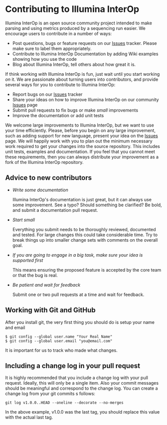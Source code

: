 # Contributing to Illumina InterOp

Illumina InterOp is an open source community project intended to make parsing and using metrics produced by a 
sequencing run easier. We encourage users to contribute in a number of ways:

  - Post questions, bugs or feature requests on our [Issues] tracker. Please make sure to label them appropriately.
  - Contribute to Illumina InterOp Documentation by adding Wiki examples showing how you use the code
  - Blog about Illumina InterOp, tell others about how great it is.
  
[Issues]: https://github.com/Illumina/interop/labels

If think working *with* Illumina InterOp is fun, just wait until you start working *on* it. We are passionate
about turning users into contributors, and provide several ways for you to contribute to Illumina InterOp:

  - Report bugs on our [Issues] tracker
  - Share your ideas on how to improve Illumina InterOp on our community [Issues] page
  - Submit pull requests to fix bugs or make *small* improvements
  - Improve the documentation or add unit tests

We welcome large improvements to Illumina InterOp, but we want to use your time efficiently. Please, before you begin
on any large improvement, such as adding support for new language, present your idea on the [Issues] page. We will
happily work with you to plan out the minimum necessary work required to get your changes into the source repository.
This includes unit tests, examples and documentation. If you feel that you cannot meet these requirements, then you 
can always distribute your improvement as a fork of the Illumina InterOp repository.

## Advice to new contributors

  - *Write some documentation*
    
    Illumina InterOp's documentation is just great, but it can always use some improvement. See a typo? Should something
    be clarified? Be bold, and submit a documentation pull request.
  
  - *Start small*
  
    Everything you submit needs to be thoroughly reviewed, documented and tested. For large changes this could take 
    considerable time. Try to break things up into smaller change sets with comments on the overall goal. 
  
  - *If you are going to engage in a big task, make sure your idea is supported first*
    
    This means ensuring the proposed feature is accepted by the core team or that the bug is real.
  
  - *Be patient and wait for feedback*
    
    Submit one or two pull requests at a time and wait for feedback.

## Working with Git and GitHub

After you install git, the very first thing you should do is setup your name and email

~~~~~~~~~{.sh}
$ git config --global user.name "Your Real Name"
$ git config --global user.email "you@email.com"
~~~~~~~~~

It is important for us to track who made what changes.

## Including a change log in your pull request

It is highly recommended that you include a change log with your pull request. Ideally, this will only be a single
item. Also your commit messages should be meaningful and correspond to the change log. You can create a change
log from your git commits s follows:

~~~~~~~~~{.sh}
git log v1.0.0..HEAD --oneline --decorate --no-merges
~~~~~~~~~

In the above example, v1.0.0 was the last tag, you should replace this value with the actual last tag.


